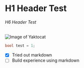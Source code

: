 # H1 Header Test
###### H6 Header Test
![Image of Yaktocat](https://octodex.github.com/images/yaktocat.png)
``` C++
bool test = 1;
```
- [x] Tried out markdown
- [ ] Build experience using markdown
